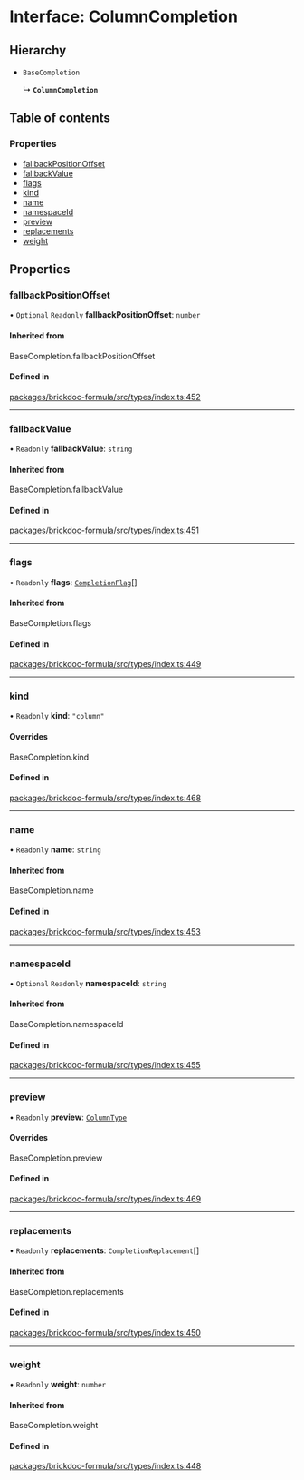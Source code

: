 # Interface: ColumnCompletion

## Hierarchy

- `BaseCompletion`

  ↳ **`ColumnCompletion`**

## Table of contents

### Properties

- [fallbackPositionOffset](ColumnCompletion.md#fallbackpositionoffset)
- [fallbackValue](ColumnCompletion.md#fallbackvalue)
- [flags](ColumnCompletion.md#flags)
- [kind](ColumnCompletion.md#kind)
- [name](ColumnCompletion.md#name)
- [namespaceId](ColumnCompletion.md#namespaceid)
- [preview](ColumnCompletion.md#preview)
- [replacements](ColumnCompletion.md#replacements)
- [weight](ColumnCompletion.md#weight)

## Properties

### <a id="fallbackpositionoffset" name="fallbackpositionoffset"></a> fallbackPositionOffset

• `Optional` `Readonly` **fallbackPositionOffset**: `number`

#### Inherited from

BaseCompletion.fallbackPositionOffset

#### Defined in

[packages/brickdoc-formula/src/types/index.ts:452](https://github.com/brickdoc/brickdoc/blob/main/packages/brickdoc-formula/src/types/index.ts#L452)

___

### <a id="fallbackvalue" name="fallbackvalue"></a> fallbackValue

• `Readonly` **fallbackValue**: `string`

#### Inherited from

BaseCompletion.fallbackValue

#### Defined in

[packages/brickdoc-formula/src/types/index.ts:451](https://github.com/brickdoc/brickdoc/blob/main/packages/brickdoc-formula/src/types/index.ts#L451)

___

### <a id="flags" name="flags"></a> flags

• `Readonly` **flags**: [`CompletionFlag`](../README.md#completionflag)[]

#### Inherited from

BaseCompletion.flags

#### Defined in

[packages/brickdoc-formula/src/types/index.ts:449](https://github.com/brickdoc/brickdoc/blob/main/packages/brickdoc-formula/src/types/index.ts#L449)

___

### <a id="kind" name="kind"></a> kind

• `Readonly` **kind**: ``"column"``

#### Overrides

BaseCompletion.kind

#### Defined in

[packages/brickdoc-formula/src/types/index.ts:468](https://github.com/brickdoc/brickdoc/blob/main/packages/brickdoc-formula/src/types/index.ts#L468)

___

### <a id="name" name="name"></a> name

• `Readonly` **name**: `string`

#### Inherited from

BaseCompletion.name

#### Defined in

[packages/brickdoc-formula/src/types/index.ts:453](https://github.com/brickdoc/brickdoc/blob/main/packages/brickdoc-formula/src/types/index.ts#L453)

___

### <a id="namespaceid" name="namespaceid"></a> namespaceId

• `Optional` `Readonly` **namespaceId**: `string`

#### Inherited from

BaseCompletion.namespaceId

#### Defined in

[packages/brickdoc-formula/src/types/index.ts:455](https://github.com/brickdoc/brickdoc/blob/main/packages/brickdoc-formula/src/types/index.ts#L455)

___

### <a id="preview" name="preview"></a> preview

• `Readonly` **preview**: [`ColumnType`](ColumnType.md)

#### Overrides

BaseCompletion.preview

#### Defined in

[packages/brickdoc-formula/src/types/index.ts:469](https://github.com/brickdoc/brickdoc/blob/main/packages/brickdoc-formula/src/types/index.ts#L469)

___

### <a id="replacements" name="replacements"></a> replacements

• `Readonly` **replacements**: `CompletionReplacement`[]

#### Inherited from

BaseCompletion.replacements

#### Defined in

[packages/brickdoc-formula/src/types/index.ts:450](https://github.com/brickdoc/brickdoc/blob/main/packages/brickdoc-formula/src/types/index.ts#L450)

___

### <a id="weight" name="weight"></a> weight

• `Readonly` **weight**: `number`

#### Inherited from

BaseCompletion.weight

#### Defined in

[packages/brickdoc-formula/src/types/index.ts:448](https://github.com/brickdoc/brickdoc/blob/main/packages/brickdoc-formula/src/types/index.ts#L448)
